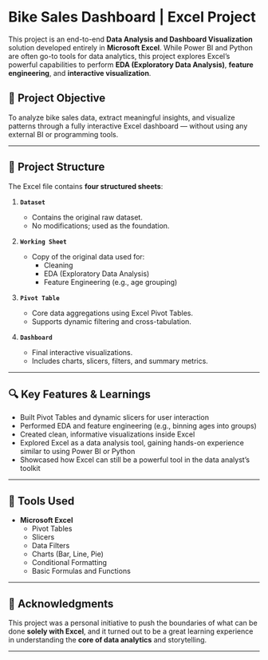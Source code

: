 # Bike Sales Dashboard | Excel Project

This project is an end-to-end **Data Analysis and Dashboard Visualization** solution developed entirely in **Microsoft Excel**. While Power BI and Python are often go-to tools for data analytics, this project explores Excel’s powerful capabilities to perform **EDA (Exploratory Data Analysis)**, **feature engineering**, and **interactive visualization**.

## 📌 Project Objective

To analyze bike sales data, extract meaningful insights, and visualize patterns through a fully interactive Excel dashboard — without using any external BI or programming tools.

---

## 📁 Project Structure

The Excel file contains **four structured sheets**:

1. **`Dataset`**
   - Contains the original raw dataset.
   - No modifications; used as the foundation.

2. **`Working Sheet`**
   - Copy of the original data used for:
     - Cleaning
     - EDA (Exploratory Data Analysis)
     - Feature Engineering (e.g., age grouping)

3. **`Pivot Table`**
   - Core data aggregations using Excel Pivot Tables.
   - Supports dynamic filtering and cross-tabulation.

4. **`Dashboard`**
   - Final interactive visualizations.
   - Includes charts, slicers, filters, and summary metrics.

---

## 🔍 Key Features & Learnings

- Built Pivot Tables and dynamic slicers for user interaction  
- Performed EDA and feature engineering (e.g., binning ages into groups)  
- Created clean, informative visualizations inside Excel  
- Explored Excel as a data analysis tool, gaining hands-on experience similar to using Power BI or Python  
- Showcased how Excel can still be a powerful tool in the data analyst’s toolkit

---

## 📌 Tools Used

- **Microsoft Excel**  
  - Pivot Tables  
  - Slicers  
  - Data Filters  
  - Charts (Bar, Line, Pie)  
  - Conditional Formatting  
  - Basic Formulas and Functions

---

## 🙌 Acknowledgments

This project was a personal initiative to push the boundaries of what can be done **solely with Excel**, and it turned out to be a great learning experience in understanding the **core of data analytics** and storytelling.

---


